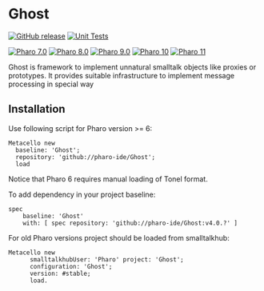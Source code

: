 # Ghost

[![GitHub release](https://img.shields.io/github/release/pharo-ide/Ghost.svg)](https://github.com/pharo-ide/Ghost/releases/latest)
[![Unit Tests](https://github.com/pharo-ide/Ghost/actions/workflows/tests.yml/badge.svg)](https://github.com/pharo-ide/Ghost/actions/workflows/tests.yml)

[![Pharo 7.0](https://img.shields.io/badge/Pharo-7.0-informational)](https://pharo.org)
[![Pharo 8.0](https://img.shields.io/badge/Pharo-8.0-informational)](https://pharo.org)
[![Pharo 9.0](https://img.shields.io/badge/Pharo-9.0-informational)](https://pharo.org)
[![Pharo 10](https://img.shields.io/badge/Pharo-10-informational)](https://pharo.org)
[![Pharo 11](https://img.shields.io/badge/Pharo-11-informational)](https://pharo.org)

Ghost is framework to implement unnatural smalltalk objects like proxies or prototypes. It provides suitable infrastructure to implement message processing in special way

## Installation
Use following script for Pharo version >= 6:
```Smalltalk
Metacello new
  baseline: 'Ghost';
  repository: 'github://pharo-ide/Ghost';
  load
```
Notice that Pharo 6 requires manual loading of Tonel format.

To add dependency in your project baseline:
```Smalltalk
spec
    baseline: 'Ghost'
    with: [ spec repository: 'github://pharo-ide/Ghost:v4.0.?' ]
```
For old Pharo versions project should be loaded from smalltalkhub:
```Smalltalk
Metacello new
      smalltalkhubUser: 'Pharo' project: 'Ghost';
      configuration: 'Ghost';
      version: #stable;
      load.
```
